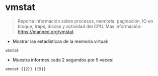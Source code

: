 # vmstat

> Reporta información sobre procesos, memoria, paginación, IO en bloque, traps, discos y actividad del CPU.
> Más información: <https://manned.org/vmstat>.

- Mostrar las estadísticas de la memoria virtual:

`vmstat`

- Muestra informes cada 2 segundos por 5 veces:

`vmstat {{2}} {{5}}`
